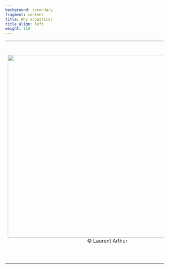 ```yaml
---
background: secondary
fragment: content
title: Why acoustics?
title_align: left
weight: 110
---
```


<table>
    <tr>
    <td> 
        <img src="/images/Laurent_Arthur_DSC_5449_small.jpg" alt="" width="580px" style="padding-right:50px" align="left"/>
    <p style='text-align: center'>© Laurent Arthur</p>
    </td>
    <td style="width:500px">

Recordings of bat echolocation calls are easy to collect
- Material is cheaper and cheaper
- Setting up a passive recorder in the field is quick and easy
- Data process can be automated
- The process is not intrusive (no need to capture or disturb bats)

Acoustic recordings provide quality data to model spatial distribution
- Can provide true absence data for most species
- The number of bat passes/night is a proxy for population densities, which is much better than presence/absence data
    </td>
    </tr>
</table>

